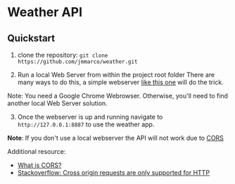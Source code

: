 # Weather API

## Quickstart

1. clone the repository:
`git clone https://github.com/jmmarco/weather.git`

2. Run a local Web Server from within the project root folder
There are many ways to do this, a simple webserver [like this one](https://chrome.google.com/webstore/detail/web-server-for-chrome/ofhbbkphhbklhfoeikjpcbhemlocgigb?hl=en) will do the trick.

Note: You need a Google Chrome Webrowser. Otherwise, you'll need to find another local Web Server solution.

3. Once the webserver is up and running navigate to `http://127.0.0.1:8887` to use the weather app.

**Note**: If you don't use a local webserver the API will not work due to [CORS](https://www.maxcdn.com/one/visual-glossary/cors/)

Additional resource:

- [What is CORS?](https://www.maxcdn.com/one/visual-glossary/cors/)
- [Stackoverflow: Cross origin requests are only supported for HTTP](https://stackoverflow.com/questions/20041656/xmlhttprequest-cannot-load-file-cross-origin-requests-are-only-supported-for-ht)
